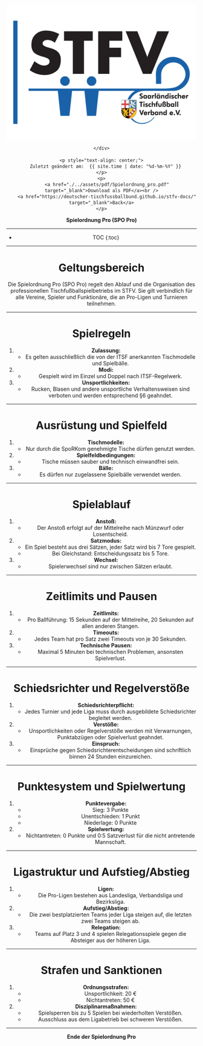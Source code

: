 <div class="html-only" style="text-align: center;">
    <div class="title" style="text-align: center;">
        <img src="images/STFV-LOGO.png" alt="STFV Logo" style="display: block; margin: 0 auto;" />
        
    </div>

    <p style="text-align: center;">
       Zuletzt geändert am:  {{ site.time | date: "%d-%m-%Y" }}
    </p>
    <p>
        <a href="./../assets/pdf/Spielordnung_pro.pdf" target="_blank">Download als PDF</a><br />
        <a href="https://deutscher-tischfussballbund.github.io/stfv-docs/" target="_blank">Back</a>
    </p>
</div>

**Spielordnung Pro (SPO Pro)**

---

* TOC
{:toc}

---

# Geltungsbereich

Die Spielordnung Pro (SPO Pro) regelt den Ablauf und die Organisation des professionellen Tischfußballspielbetriebs im STFV. Sie gilt verbindlich für alle Vereine, Spieler und Funktionäre, die an Pro-Ligen und Turnieren teilnehmen.

---

# Spielregeln

1. **Zulassung:**
   - Es gelten ausschließlich die von der ITSF anerkannten Tischmodelle und Spielbälle.
2. **Modi:**
   - Gespielt wird im Einzel und Doppel nach ITSF-Regelwerk.
3. **Unsportlichkeiten:**
   - Rucken, Blasen und andere unsportliche Verhaltensweisen sind verboten und werden entsprechend §6 geahndet.

---

# Ausrüstung und Spielfeld

1. **Tischmodelle:**
   - Nur durch die SpoRKom genehmigte Tische dürfen genutzt werden.
2. **Spielfeldbedingungen:**
   - Tische müssen sauber und technisch einwandfrei sein.
3. **Bälle:**
   - Es dürfen nur zugelassene Spielbälle verwendet werden.

---

# Spielablauf

1. **Anstoß:**
   - Der Anstoß erfolgt auf der Mittelreihe nach Münzwurf oder Losentscheid.
2. **Satzmodus:**
   - Ein Spiel besteht aus drei Sätzen, jeder Satz wird bis 7 Tore gespielt.
   - Bei Gleichstand: Entscheidungssatz bis 5 Tore.
3. **Wechsel:**
   - Spielerwechsel sind nur zwischen Sätzen erlaubt.

---

# Zeitlimits und Pausen

1. **Zeitlimits:**
   - Pro Ballführung: 15 Sekunden auf der Mittelreihe, 20 Sekunden auf allen anderen Stangen.
2. **Timeouts:**
   - Jedes Team hat pro Satz zwei Timeouts von je 30 Sekunden.
3. **Technische Pausen:**
   - Maximal 5 Minuten bei technischen Problemen, ansonsten Spielverlust.

---

# Schiedsrichter und Regelverstöße

1. **Schiedsrichterpflicht:**
   - Jedes Turnier und jede Liga muss durch ausgebildete Schiedsrichter begleitet werden.
2. **Verstöße:**
   - Unsportlichkeiten oder Regelverstöße werden mit Verwarnungen, Punktabzügen oder Spielverlust geahndet.
3. **Einspruch:**
   - Einsprüche gegen Schiedsrichterentscheidungen sind schriftlich binnen 24 Stunden einzureichen.

---

# Punktesystem und Spielwertung

1. **Punktevergabe:**
   - Sieg: 3 Punkte
   - Unentschieden: 1 Punkt
   - Niederlage: 0 Punkte
2. **Spielwertung:**
   - Nichtantreten: 0 Punkte und 0:5 Satzverlust für die nicht antretende Mannschaft.

---

# Ligastruktur und Aufstieg/Abstieg

1. **Ligen:**
   - Die Pro-Ligen bestehen aus Landesliga, Verbandsliga und Bezirksliga.
2. **Aufstieg/Abstieg:**
   - Die zwei bestplatzierten Teams jeder Liga steigen auf, die letzten zwei Teams steigen ab.
3. **Relegation:**
   - Teams auf Platz 3 und 4 spielen Relegationsspiele gegen die Absteiger aus der höheren Liga.

---

# Strafen und Sanktionen

1. **Ordnungsstrafen:**
   - Unsportlichkeit: 20 €
   - Nichtantreten: 50 €
2. **Disziplinarmaßnahmen:**
   - Spielsperren bis zu 5 Spielen bei wiederholten Verstößen.
   - Ausschluss aus dem Ligabetrieb bei schweren Verstößen.

---

**Ende der Spielordnung Pro**

